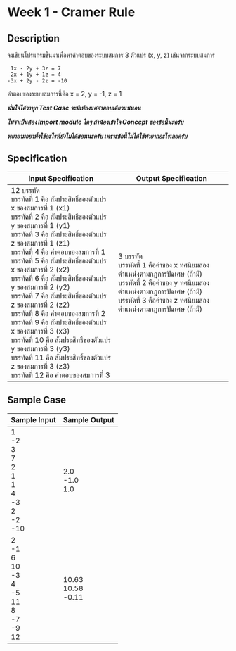 # Week 1 - Cramer Rule
## Description

จงเขียนโปรแกรมขึ้นมาเพื่อหาคำตอบของระบบสมการ 3 ตัวแปร (x, y, z)
เช่นจากระบบสมการ

```
 1x - 2y + 3z = 7
 2x + 1y + 1z = 4
-3x + 2y - 2z = -10
```
คำตอบของระบบสมการนี้คือ x = 2, y = -1, z = 1

***มั่นใจได้ว่าทุก Test Case จะมีเพียงแค่คำตอบเดียวแน่นอน***

***ไม่จำเป็นต้อง Import module ใดๆ ถ้าน้องเข้าใจ Concept ของข้อนี้นะครับ***

***พยายามอย่าพึ่งใช้อะไรที่ยังไม่ได้สอนนะครับ เพราะข้อนี้ไม่ได้ใช้ท่ายากอะไรเลยครับ***

## Specification
| Input Specification | Output Specification |
| - | - |
| 12 บรรทัด <br> บรรทัดที่ 1 คือ สัมประสิทธิ์ของตัวแปร x ของสมการที่ 1 (x1) <br> บรรทัดที่ 2 คือ สัมประสิทธิ์ของตัวแปร y ของสมการที่ 1 (y1) <br> บรรทัดที่ 3 คือ สัมประสิทธิ์ของตัวแปร z ของสมการที่ 1 (z1) <br> บรรทัดที่ 4 คือ คำตอบของสมการที่ 1 <br> บรรทัดที่ 5 คือ สัมประสิทธิ์ของตัวแปร x ของสมการที่ 2 (x2) <br> บรรทัดที่ 6 คือ สัมประสิทธิ์ของตัวแปร y ของสมการที่ 2 (y2) <br> บรรทัดที่ 7 คือ สัมประสิทธิ์ของตัวแปร z ของสมการที่ 2 (z2) <br> บรรทัดที่ 8 คือ คำตอบของสมการที่ 2 <br> บรรทัดที่ 9 คือ สัมประสิทธิ์ของตัวแปร x ของสมการที่ 3 (x3) <br> บรรทัดที่ 10 คือ สัมประสิทธิ์ของตัวแปร y ของสมการที่ 3 (y3) <br> บรรทัดที่ 11 คือ สัมประสิทธิ์ของตัวแปร z ของสมการที่ 3 (z3) <br> บรรทัดที่ 12 คือ คำตอบของสมการที่ 3 | 3 บรรทัด <br> บรรทัดที่ 1 คือค่าของ x ทศนิยมสองตำแหน่งตามกฎการปัดเศษ (ถ้ามี) <br> บรรทัดที่ 2 คือค่าของ y ทศนิยมสองตำแหน่งตามกฎการปัดเศษ (ถ้ามี) <br> บรรทัดที่ 3 คือค่าของ z ทศนิยมสองตำแหน่งตามกฎการปัดเศษ (ถ้ามี) |


## Sample Case
| Sample Input | Sample Output |
| - | - |
| 1 <br> -2 <br> 3 <br> 7 <br> 2 <br> 1 <br> 1 <br> 4 <br> -3 <br> 2 <br> -2 <br> -10 | 2.0 <br> -1.0 <br> 1.0 |
| 2 <br> -1 <br> 6 <br> 10 <br> -3 <br> 4 <br> -5 <br> 11 <br> 8 <br> -7 <br> -9 <br> 12 | 10.63 <br> 10.58 <br> -0.11 |
